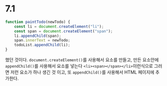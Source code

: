 # 7.1
```javascript
function paintTodo(newTodo) {
    const li = document.createElement("li");
    const span = document.createElement("span");
    li.appendChild(span);
    span.innerText = newTodo;
    todoList.appendChild(li);
}
```
했던 것이다. `document.createElement()`를 사용해서 요소를 만들고, 만든 요소안에 `appendChild()`를 사용해서 요소를 넣는다 `<li><span></span></li>`이런식으로 그러면 저런 요소가 하나 생긴 것 이고, 또 `appendChild()`를 사용해서 HTML 페이지에 추가한다.